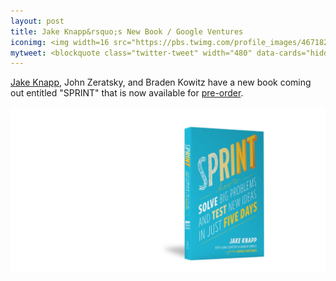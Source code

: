 ```yaml
---
layout: post
title: Jake Knapp&rsquo;s New Book / Google Ventures
iconimg: <img width=16 src="https://pbs.twimg.com/profile_images/467182596707741696/vx7eoqyc.jpeg">
mytweet: <blockquote class="twitter-tweet" width="480" data-cards="hidden" lang="en"><p lang="en" dir="ltr">My book &quot;Sprint&quot; is available for pre-order! <a href="https://t.co/nsQTnchi2v">https://t.co/nsQTnchi2v</a> <a href="https://t.co/Wxz2pp1S1c">pic.twitter.com/Wxz2pp1S1c</a></p>&mdash; Jake Knapp (@jakek) <a href="https://twitter.com/jakek/status/677248434282340352">December 16, 2015</a></blockquote><script async src="//platform.twitter.com/widgets.js" charset="utf-8"></script>
---
```

[Jake Knapp](https://twitter.com/jakek/status/677248434282340352), John Zeratsky, and Braden Kowitz have a new book coming out entitled "SPRINT" that is now available for [pre-order](http://amzn.to/1RSJiOI).  

![SPRINT: The Book](/images/sprintbooknew.jpg)
